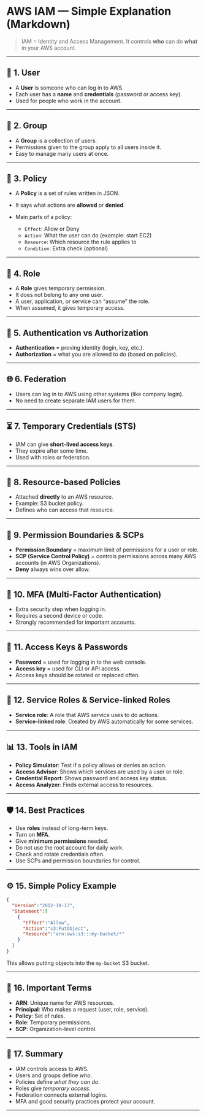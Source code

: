 # AWS IAM — Simple Explanation (Markdown)

> IAM = Identity and Access Management.
> It controls **who** can do **what** in your AWS account.

---

## 🧑 1. User

* A **User** is someone who can log in to AWS.
* Each user has a **name** and **credentials** (password or access key).
* Used for people who work in the account.

---

## 👥 2. Group

* A **Group** is a collection of users.
* Permissions given to the group apply to all users inside it.
* Easy to manage many users at once.

---

## 📜 3. Policy

* A **Policy** is a set of rules written in JSON.
* It says what actions are **allowed** or **denied**.
* Main parts of a policy:

  * `Effect`: Allow or Deny
  * `Action`: What the user can do (example: start EC2)
  * `Resource`: Which resource the rule applies to
  * `Condition`: Extra check (optional)

---

## 🪪 4. Role

* A **Role** gives temporary permission.
* It does not belong to any one user.
* A user, application, or service can “assume” the role.
* When assumed, it gives temporary access.

---

## 🔐 5. Authentication vs Authorization

* **Authentication** = proving identity (login, key, etc.).
* **Authorization** = what you are allowed to do (based on policies).

---

## 🌐 6. Federation

* Users can log in to AWS using other systems (like company login).
* No need to create separate IAM users for them.

---

## ⏳ 7. Temporary Credentials (STS)

* IAM can give **short-lived access keys**.
* They expire after some time.
* Used with roles or federation.

---

## 🧭 8. Resource-based Policies

* Attached **directly** to an AWS resource.
* Example: S3 bucket policy.
* Defines who can access that resource.

---

## 🧱 9. Permission Boundaries & SCPs

* **Permission Boundary** = maximum limit of permissions for a user or role.
* **SCP (Service Control Policy)** = controls permissions across many AWS accounts (in AWS Organizations).
* **Deny** always wins over allow.

---

## 🧰 10. MFA (Multi-Factor Authentication)

* Extra security step when logging in.
* Requires a second device or code.
* Strongly recommended for important accounts.

---

## 🔑 11. Access Keys & Passwords

* **Password** = used for logging in to the web console.
* **Access key** = used for CLI or API access.
* Access keys should be rotated or replaced often.

---

## 🧠 12. Service Roles & Service-linked Roles

* **Service role**: A role that AWS service uses to do actions.
* **Service-linked role**: Created by AWS automatically for some services.

---

## 📊 13. Tools in IAM

* **Policy Simulator**: Test if a policy allows or denies an action.
* **Access Advisor**: Shows which services are used by a user or role.
* **Credential Report**: Shows password and access key status.
* **Access Analyzer**: Finds external access to resources.

---

## 🛡️ 14. Best Practices

* Use **roles** instead of long-term keys.
* Turn on **MFA**.
* Give **minimum permissions** needed.
* Do not use the root account for daily work.
* Check and rotate credentials often.
* Use SCPs and permission boundaries for control.

---

## ⚙️ 15. Simple Policy Example

```json
{
  "Version":"2012-10-17",
  "Statement":[
    {
      "Effect":"Allow",
      "Action":"s3:PutObject",
      "Resource":"arn:aws:s3:::my-bucket/*"
    }
  ]
}
```

This allows putting objects into the `my-bucket` S3 bucket.

---

## 📝 16. Important Terms

* **ARN**: Unique name for AWS resources.
* **Principal**: Who makes a request (user, role, service).
* **Policy**: Set of rules.
* **Role**: Temporary permissions.
* **SCP**: Organization-level control.

---

## 📌 17. Summary

* IAM controls access to AWS.
* Users and groups define *who*.
* Policies define *what they can do*.
* Roles give *temporary access*.
* Federation connects external logins.
* MFA and good security practices protect your account.

---
